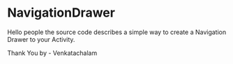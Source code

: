 # NavigationDrawer

Hello people the source code describes a simple way to create a Navigation Drawer to your Activity.




Thank You
by - Venkatachalam

